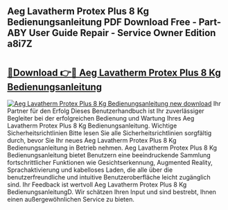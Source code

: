 ## Aeg Lavatherm Protex Plus 8 Kg Bedienungsanleitung PDF Download Free - Part-ABY User Guide Repair - Service Owner Edition a8i7Z

# <h2><a href="http://df4b358.blite.top/?on=Aeg+Lavatherm+Protex+Plus+8+Kg+Bedienungsanleitung">🔗Download 👉🔴 Aeg Lavatherm Protex Plus 8 Kg Bedienungsanleitung</a></h2>

[![Aeg Lavatherm Protex Plus 8 Kg Bedienungsanleitung new download](https://i.imgur.com/lujVjoI.png)](http://df4b358.blite.top/?on=Aeg+Lavatherm+Protex+Plus+8+Kg+Bedienungsanleitung)
Ihr Partner für den Erfolg Dieses Benutzerhandbuch ist Ihr zuverlässiger Begleiter bei der erfolgreichen Bedienung und Wartung Ihres Aeg Lavatherm Protex Plus 8 Kg Bedienungsanleitung. Wichtige Sicherheitsrichtlinien Bitte lesen Sie alle Sicherheitsrichtlinien sorgfältig durch, bevor Sie Ihr neues Aeg Lavatherm Protex Plus 8 Kg Bedienungsanleitung in Betrieb nehmen. Aeg Lavatherm Protex Plus 8 Kg Bedienungsanleitung bietet Benutzern eine beeindruckende Sammlung fortschrittlicher Funktionen wie Gesichtserkennung, Augmented Reality, Sprachaktivierung und kabelloses Laden, die alle über die benutzerfreundliche und intuitive Benutzeroberfläche leicht zugänglich sind. Ihr Feedback ist wertvoll Aeg Lavatherm Protex Plus 8 Kg BedienungsanleitungD. Wir schätzen Ihren Input und sind bestrebt, Ihnen einen außergewöhnlichen Service zu bieten.
